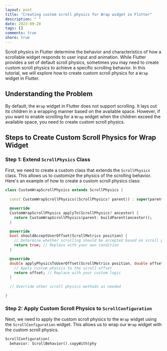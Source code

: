 ```yaml
---
layout: post
title: "Creating custom scroll physics for Wrap widget in Flutter"
description: " "
date: 2023-09-20
tags: []
comments: true
share: true
---
```


Scroll physics in Flutter determine the behavior and characteristics of how a scrollable widget responds to user input and animation. While Flutter provides a set of default scroll physics, sometimes you may need to create custom scroll physics to achieve a specific scrolling behavior. In this tutorial, we will explore how to create custom scroll physics for a `Wrap` widget in Flutter.

## Understanding the Problem

By default, the `Wrap` widget in Flutter does not support scrolling. It lays out its children in a wrapping manner based on the available space. However, if you want to enable scrolling for a `Wrap` widget when the children exceed the available space, you need to create custom scroll physics.

## Steps to Create Custom Scroll Physics for Wrap Widget

### Step 1: Extend `ScrollPhysics` Class

First, we need to create a custom class that extends the `ScrollPhysics` class. This allows us to customize the physics of the scrolling behavior. Here's an example of how to create a custom scroll physics class:

```dart
class CustomWrapScrollPhysics extends ScrollPhysics {
  
  const CustomWrapScrollPhysics({ScrollPhysics? parent}) : super(parent: parent);

  @override
  CustomWrapScrollPhysics applyTo(ScrollPhysics? ancestor) {
    return CustomWrapScrollPhysics(parent: buildParent(ancestor));
  }

  @override
  bool shouldAcceptUserOffset(ScrollMetrics position) {
    // Determine whether scrolling should be accepted based on scroll position
    return true; // Replace with your own condition
  }

  @override
  double applyPhysicsToUserOffset(ScrollMetrics position, double offset) {
    // Apply custom physics to the scroll offset
    return offset; // Replace with your custom logic
  }
  
  // Override other scroll physics methods as needed

}
```

### Step 2: Apply Custom Scroll Physics to `ScrollConfiguration`

Next, we need to apply the custom scroll physics to the `Wrap` widget using the `ScrollConfiguration` widget. This allows us to wrap our `Wrap` widget with the custom scroll physics.

```dart
ScrollConfiguration(
  behavior: ScrollBehavior().copyWith(phy